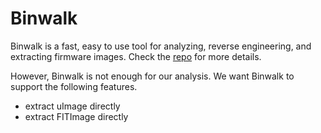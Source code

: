 # Binwalk

Binwalk is a fast, easy to use tool for analyzing, reverse engineering, and extracting firmware images.
Check the [repo](https://github.com/ReFirmLabs/binwalk) for more details.

However, Binwalk is not enough for our analysis. We want Binwalk to support the following features.

+ extract uImage directly
+ extract FITImage directly